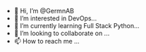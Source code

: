 - 👋 Hi, I’m @GermnAB
- 👀 I’m interested in DevOps...
- 🌱 I’m currently learning Full Stack Python...
- 💞️ I’m looking to collaborate on ...
- 📫 How to reach me ...

<!---
GermnAB/GermnAB is a ✨ special ✨ repository because its `README.md` (this file) appears on your GitHub profile.
You can click the Preview link to take a look at your changes.
--->
